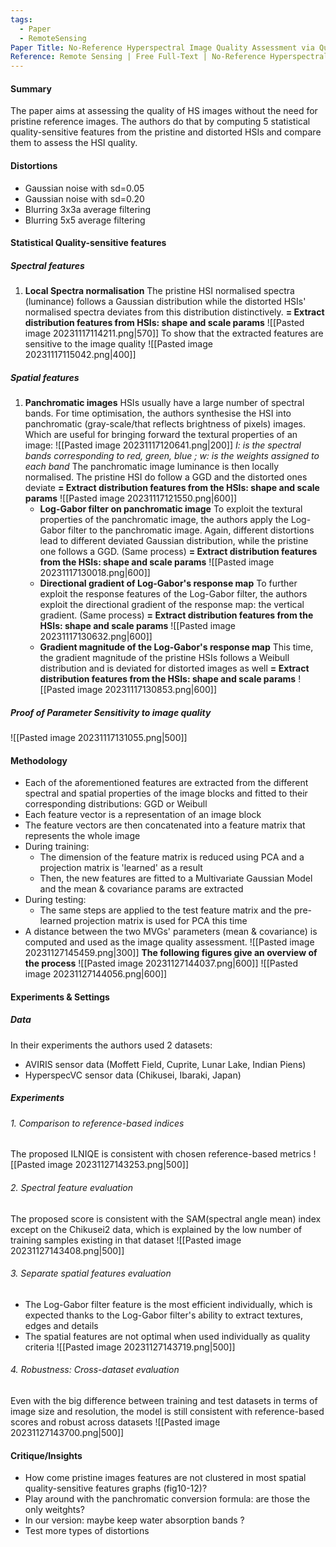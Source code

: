 ```yaml
---
tags:
  - Paper
  - RemoteSensing
Paper Title: No-Reference Hyperspectral Image Quality Assessment via Quality-Sensitive Features Learning
Reference: Remote Sensing | Free Full-Text | No-Reference Hyperspectral Image Quality Assessment via Quality-Sensitive Features Learning,Yang, J., Zhao, Y., Yi, C., & Chan, J. C. W. (2017)
---
```

#### Summary
The paper aims at assessing the quality of HS images without the need for pristine reference images. The authors do that by computing 5 statistical quality-sensitive features from the pristine and distorted HSIs and compare them to assess the HSI quality. 
#### Distortions
- Gaussian noise with sd=0.05
- Gaussian noise with sd=0.20
- Blurring 3x3a average filtering
- Blurring 5x5 average filtering
#### Statistical Quality-sensitive features
##### Spectral features
1. **Local Spectra normalisation**
	The pristine HSI normalised spectra (luminance) follows a Gaussian distribution while the distorted HSIs' normalised spectra deviates from this distribution distinctively.
	**= Extract distribution features from HSIs: shape and scale params**
	![[Pasted image 20231117114211.png|570]]
	To show that the extracted features are sensitive to the image quality
	![[Pasted image 20231117115042.png|400]]
##### Spatial features
1. **Panchromatic images**
	HSIs usually have a large number of spectral bands. For time optimisation, the authors synthesise the HSI into panchromatic (gray-scale/that reflects brightness of pixels) images. Which are useful for bringing forward the textural properties of an image:
	![[Pasted image 20231117120641.png|200]]
	*I: is the spectral bands corresponding to red, green, blue  ;   w: is the weights assigned to each band* 
	The panchromatic image luminance is then locally normalised.
	The pristine HSI do follow a GGD and the distorted ones deviate
	**= Extract distribution features from the HSIs: shape and scale params**
	![[Pasted image 20231117121550.png|600]]
	- **Log-Gabor filter on panchromatic image**
		To exploit the textural properties of the panchromatic image, the authors apply the Log-Gabor filter to the panchromatic image. Again, different distortions lead to different deviated Gaussian distribution, while the pristine one follows a GGD.
		(Same process)
		**= Extract distribution features from the HSIs: shape and scale params**
		![[Pasted image 20231117130018.png|600]]
	- **Directional gradient of Log-Gabor's response map**
		To further exploit the response features of the Log-Gabor filter, the authors exploit the directional gradient of the response map: the vertical gradient.
		(Same process)
		**= Extract distribution features from the HSIs: shape and scale params**
		![[Pasted image 20231117130632.png|600]]
	- **Gradient magnitude of the Log-Gabor's response map**
		This time, the gradient magnitude of the pristine HSIs follows a Weibull distribution and is deviated for distorted images as well
		**= Extract distribution features from the HSIs: shape and scale params**
		![[Pasted image 20231117130853.png|600]]
##### Proof of Parameter Sensitivity to image quality
![[Pasted image 20231117131055.png|500]]
#### Methodology
- Each of the aforementioned features are extracted from the different spectral and spatial properties of the image blocks and fitted to their corresponding distributions: GGD or Weibull
- Each feature vector is a representation of an image block
- The feature vectors are then concatenated into a feature matrix that represents the whole image
- During training:
	- The dimension of the feature matrix is reduced using PCA and a projection matrix is 'learned' as a result
	- Then, the new features are fitted to a Multivariate Gaussian Model and the mean & covariance params are extracted
- During testing:
	- The same steps are applied to the test feature matrix and the pre-learned projection matrix is used for PCA this time
- A distance between the two MVGs' parameters (mean & covariance) is computed and used as the image quality assessment.
![[Pasted image 20231127145459.png|300]]
**The following figures give an overview of the process**
![[Pasted image 20231127144037.png|600]]
![[Pasted image 20231127144056.png|600]]
#### Experiments & Settings
##### Data
In their experiments the authors used 2 datasets:
- AVIRIS sensor data (Moffett Field, Cuprite, Lunar Lake, Indian Piens)
- HyperspecVC sensor data (Chikusei, Ibaraki, Japan)
##### Experiments
###### 1. Comparison to reference-based indices
The proposed ILNIQE is consistent with chosen reference-based metrics
![[Pasted image 20231127143253.png|500]]
###### 2. Spectral feature evaluation
The proposed score is consistent with the SAM(spectral angle mean) index except on the Chikusei2 data, which is explained by the low number of training samples existing in that dataset
![[Pasted image 20231127143408.png|500]]
###### 3. Separate spatial features evaluation
- The Log-Gabor filter feature is the most efficient individually, which is expected thanks to the Log-Gabor filter's ability to extract textures, edges and details
- The spatial features are not optimal when used individually as quality criteria
![[Pasted image 20231127143719.png|500]]
###### 4. Robustness: Cross-dataset evaluation 
Even with the big difference between training and test datasets in terms of image size and resolution, the model is still consistent with reference-based scores and robust across datasets
![[Pasted image 20231127143700.png|500]]
#### Critique/Insights
- How come pristine images features are not clustered in most spatial quality-sensitive features graphs (fig10-12)?
- Play around with the panchromatic conversion formula: are those the only weitghts?
- In our version: maybe keep water absorption bands ?
- Test more types of distortions